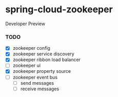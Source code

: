 spring-cloud-zookeeper
===================

Developer Preview

### TODO

- [X] zookeeper config
- [X] zookeeper service discovery
- [X] zookeeper ribbon load balancer
- [ ] zookeeper ui
- [X] zookeeper property source
- [ ] zookeeper event bus
  - [ ] send messages
  - [ ] receive messages
